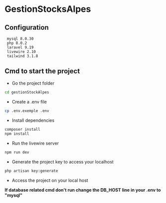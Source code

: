 # GestionStocksAlpes

## Configuration
```
 mysql 8.0.30
 php 8.0.2
 laravel 9.19
 livewire 2.10
 tailwind 3.1.8
 ```
        
## Cmd to start the project
* Go the project folder
```bash
cd gestionStockAlpes
```
* Create a .env file
```bash
cp .env.exemple .env
```
* Install dependencies
```bash
composer install
npm install
```
* Run the livewire server
```bash
npm run dev
```
* Generate the project key to access your localhost
```bash
php artisan key:generate
```

* Access the project on your local host

**If database related cmd don't run change the DB_HOST line in your .env to "mysql"**
